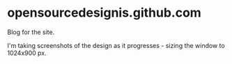 # opensourcedesignis.github.com

Blog for the site.

I'm taking screenshots of the design as it progresses - sizing the window to 1024x900 px.
